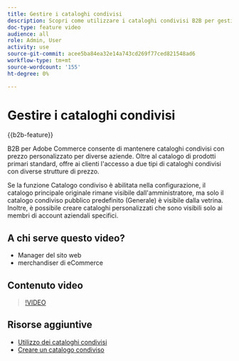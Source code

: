 ```yaml
---
title: Gestire i cataloghi condivisi
description: Scopri come utilizzare i cataloghi condivisi B2B per gestire i cataloghi gestiti con prezzi personalizzati per diverse aziende.
doc-type: feature video
audience: all
role: Admin, User
activity: use
source-git-commit: acee5ba84ea32e14a743cd269f77ced821548ad6
workflow-type: tm+mt
source-wordcount: '155'
ht-degree: 0%

---
```


# Gestire i cataloghi condivisi

{{b2b-feature}}

B2B per Adobe Commerce consente di mantenere cataloghi condivisi con prezzo personalizzato per diverse aziende. Oltre al catalogo di prodotti primari standard, offre ai clienti l&#39;accesso a due tipi di cataloghi condivisi con diverse strutture di prezzo.

Se la funzione Catalogo condiviso è abilitata nella configurazione, il catalogo principale originale rimane visibile dall&#39;amministratore, ma solo il catalogo condiviso pubblico predefinito (Generale) è visibile dalla vetrina. Inoltre, è possibile creare cataloghi personalizzati che sono visibili solo ai membri di account aziendali specifici.

## A chi serve questo video?

- Manager del sito web
- merchandiser di eCommerce

## Contenuto video

>[!VIDEO](https://video.tv.adobe.com/v/344446?quality=12&learn=on)

## Risorse aggiuntive

- [Utilizzo dei cataloghi condivisi](https://experienceleague.adobe.com/docs/commerce-admin/b2b/shared-catalogs/catalog-shared.html)
- [Creare un catalogo condiviso](https://experienceleague.adobe.com/docs/commerce-admin/b2b/shared-catalogs/define/catalog-shared-create.html)

